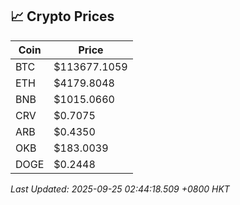 ## 📈 Crypto Prices

| Coin | Price |
| ---- | ----- |
| BTC | $113677.1059 |
| ETH | $4179.8048 |
| BNB | $1015.0660 |
| CRV | $0.7075 |
| ARB | $0.4350 |
| OKB | $183.0039 |
| DOGE | $0.2448 |

_Last Updated: 2025-09-25 02:44:18.509 +0800 HKT_